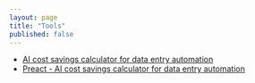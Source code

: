 ```yaml
---
layout: page
title: "Tools"
published: false
---
```


* [AI cost savings calculator for data entry automation](/tools/data-entry-cost-savings-calculator)
* [Preact - AI cost savings calculator for data entry automation](/tools/data-entry-cost-savings-calculator-preact)